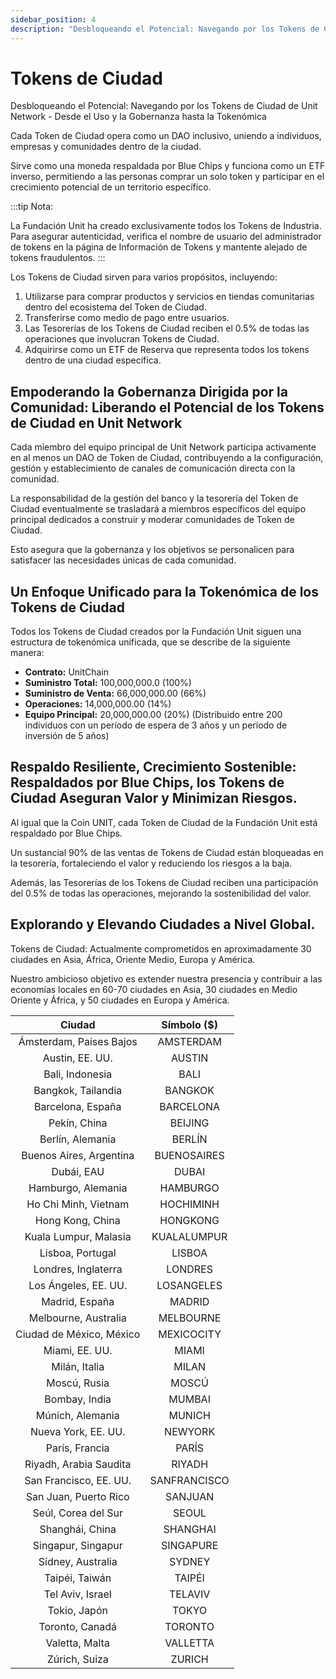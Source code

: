 ```yaml
---
sidebar_position: 4
description: "Desbloqueando el Potencial: Navegando por los Tokens de Ciudad de Unit Network - Desde el Uso y la Gobernanza hasta la Tokenómica"
---
```


# Tokens de Ciudad

Desbloqueando el Potencial: Navegando por los Tokens de Ciudad de Unit Network - Desde el Uso y la Gobernanza hasta la Tokenómica

Cada Token de Ciudad opera como un DAO inclusivo, uniendo a individuos, empresas y comunidades dentro de la ciudad.

Sirve como una moneda respaldada por Blue Chips y funciona como un ETF inverso, permitiendo a las personas comprar un solo token y participar en el crecimiento potencial de un territorio específico.

:::tip Nota:

La Fundación Unit ha creado exclusivamente todos los Tokens de Industria. Para asegurar autenticidad, verifica el nombre de usuario del administrador de tokens en la página de Información de Tokens y mantente alejado de tokens fraudulentos.
:::

Los Tokens de Ciudad sirven para varios propósitos, incluyendo:

1. Utilizarse para comprar productos y servicios en tiendas comunitarias dentro del ecosistema del Token de Ciudad.
2. Transferirse como medio de pago entre usuarios.
3. Las Tesorerías de los Tokens de Ciudad reciben el 0.5% de todas las operaciones que involucran Tokens de Ciudad.
4. Adquirirse como un ETF de Reserva que representa todos los tokens dentro de una ciudad específica.

## Empoderando la Gobernanza Dirigida por la Comunidad: Liberando el Potencial de los Tokens de Ciudad en Unit Network

Cada miembro del equipo principal de Unit Network participa activamente en al menos un DAO de Token de Ciudad, contribuyendo a la configuración, gestión y establecimiento de canales de comunicación directa con la comunidad.

La responsabilidad de la gestión del banco y la tesorería del Token de Ciudad eventualmente se trasladará a miembros específicos del equipo principal dedicados a construir y moderar comunidades de Token de Ciudad.

Esto asegura que la gobernanza y los objetivos se personalicen para satisfacer las necesidades únicas de cada comunidad.

## Un Enfoque Unificado para la Tokenómica de los Tokens de Ciudad

Todos los Tokens de Ciudad creados por la Fundación Unit siguen una estructura de tokenómica unificada, que se describe de la siguiente manera:

- **Contrato:** UnitChain
- **Suministro Total:** 100,000,000.0 (100%)
- **Suministro de Venta:** 66,000,000.00 (66%)
- **Operaciones:** 14,000,000.00 (14%)
- **Equipo Principal:** 20,000,000.00 (20%) (Distribuido entre 200 individuos con un período de espera de 3 años y un período de inversión de 5 años)

## Respaldo Resiliente, Crecimiento Sostenible: Respaldados por Blue Chips, los Tokens de Ciudad Aseguran Valor y Minimizan Riesgos.

Al igual que la Coin UNIT, cada Token de Ciudad de la Fundación Unit está respaldado por Blue Chips.

Un sustancial 90% de las ventas de Tokens de Ciudad están bloqueadas en la tesorería, fortaleciendo el valor y reduciendo los riesgos a la baja.

Además, las Tesorerías de los Tokens de Ciudad reciben una participación del 0.5% de todas las operaciones, mejorando la sostenibilidad del valor.

## Explorando y Elevando Ciudades a Nivel Global.

Tokens de Ciudad: Actualmente comprometidos en aproximadamente 30 ciudades en Asia, África, Oriente Medio, Europa y América.

Nuestro ambicioso objetivo es extender nuestra presencia y contribuir a las economías locales en 60-70 ciudades en Asia, 30 ciudades en Medio Oriente y África, y 50 ciudades en Europa y América.

|          Ciudad          | Símbolo ($)  |
| :----------------------: | :----------: |
| Ámsterdam, Países Bajos  |  AMSTERDAM   |
|     Austin, EE. UU.      |    AUSTIN    |
|     Bali, Indonesia      |     BALI     |
|    Bangkok, Tailandia    |   BANGKOK    |
|    Barcelona, España     |  BARCELONA   |
|       Pekín, China       |   BEIJING    |
|     Berlín, Alemania     |    BERLÍN    |
| Buenos Aires, Argentina  | BUENOSAIRES  |
|        Dubái, EAU        |    DUBAI     |
|    Hamburgo, Alemania    |   HAMBURGO   |
|   Ho Chi Minh, Vietnam   |  HOCHIMINH   |
|     Hong Kong, China     |   HONGKONG   |
|  Kuala Lumpur, Malasia   | KUALALUMPUR  |
|     Lisboa, Portugal     |    LISBOA    |
|   Londres, Inglaterra    |   LONDRES    |
|   Los Ángeles, EE. UU.   |  LOSANGELES  |
|      Madrid, España      |    MADRID    |
|   Melbourne, Australia   |  MELBOURNE   |
| Ciudad de México, México |  MEXICOCITY  |
|      Miami, EE. UU.      |    MIAMI     |
|      Milán, Italia       |    MILAN     |
|       Moscú, Rusia       |    MOSCÚ     |
|      Bombay, India       |    MUMBAI    |
|     Múnich, Alemania     |    MUNICH    |
|   Nueva York, EE. UU.    |   NEWYORK    |
|      París, Francia      |    PARÍS     |
|  Riyadh, Arabia Saudita  |    RIYADH    |
|  San Francisco, EE. UU.  | SANFRANCISCO |
|  San Juan, Puerto Rico   |   SANJUAN    |
|   Seúl, Corea del Sur    |    SEOUL     |
|     Shanghái, China      |   SHANGHAI   |
|    Singapur, Singapur    |  SINGAPURE   |
|    Sídney, Australia     |    SYDNEY    |
|      Taipéi, Taiwán      |    TAIPÉI    |
|     Tel Aviv, Israel     |   TELAVIV    |
|       Tokio, Japón       |    TOKYO     |
|     Toronto, Canadá      |   TORONTO    |
|      Valetta, Malta      |   VALLETTA   |
|      Zúrich, Suiza       |    ZURICH    |
